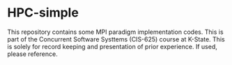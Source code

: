 # HPC-simple
This repository contains some MPI paradigm implementation codes. This is part of the Concurrent Software Systtems (CIS-625) course at K-State. This is solely for record keeping and presentation of prior experience. If used, please reference.
